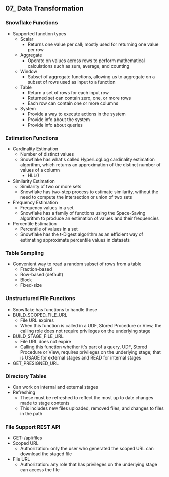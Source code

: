 ## 07_ Data Transformation

### Snowflake Functions
- Supported function types
  - Scalar
    - Returns one value per call; mostly used for returning one value per row
  - Aggregate
    - Operate on values across rows to perform mathematical calculations such as sum, average, and counting
  - Window
    - Subset of aggregate functions, allowing us to aggregate on a subset of rows used as input to a function
  - Table
    - Return a set of rows for each input row
    - Returned set can contain zero, one, or more rows
    - Each row can contain one or more columns
  - System
    - Provide a way to execute actions in the system
    - Provide info about the system
    - Provide info about queries

### Estimation Functions
- Cardinality Estimation
  - Number of distinct values
  - Snowflake has what's called HyperLogLog cardinality estimation algorithm, which returns an approximation of the distinct number of values of a column
    - HLL()
- Similarity Estimation
  - Similarity of two or more sets
  - Snowflake has two-step process to estimate similarity, without the need to compute the intersection or union of two sets
- Frequency Estimation
  - Frequency values in a set
  - Snowflake has a family of functions using the Space-Saving algorithm to produce an estimation of values and their frequencies
- Percentile Estimation
  - Percentile of values in a set
  - Snowflake has the t-Digest algorithm as an efficient way of estimating approximate percentile values in datasets

### Table Sampling
- Convenient way to read a random subset of rows from a table
  - Fraction-based
  - Row-based (default)
  - Block
  - Fixed-size

### Unstructured File Functions
- Snowflake has functions to handle these
- BUILD_SCOPED_FILE_URL
  - File URL expires
  - When this function is called in a UDF, Stored Procedure or View, the calling role does not require privileges on the underlying stage
- BUILD_STAGE_FILE_URL
  - File URL does not expire
  - Calling this function whether it's part of a query, UDF, Stored Procedure or View, requires privileges on the underlying stage; that is USAGE for external stages and READ for internal stages
- GET_PRESIGNED_URL

### Directory Tables
- Can work on internal and external stages
- Refreshing
  - These must be refreshed to reflect the most up to date changes made to stage contents
  - This includes new files uploaded, removed files, and changes to files in the path

### File Support REST API
- GET: /api/files
- Scoped URL
  - Authorization: only the user who generated the scoped URL can download the staged file
- File URL
  - Authorization: any role that has privileges on the underlying stage can access the file